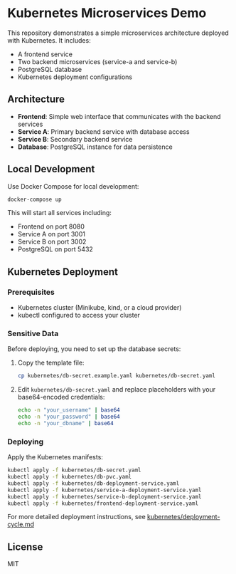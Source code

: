 # Kubernetes Microservices Demo

This repository demonstrates a simple microservices architecture deployed with Kubernetes. It includes:

- A frontend service
- Two backend microservices (service-a and service-b)
- PostgreSQL database
- Kubernetes deployment configurations

## Architecture

- **Frontend**: Simple web interface that communicates with the backend services
- **Service A**: Primary backend service with database access
- **Service B**: Secondary backend service
- **Database**: PostgreSQL instance for data persistence

## Local Development

Use Docker Compose for local development:

```bash
docker-compose up
```

This will start all services including:
- Frontend on port 8080
- Service A on port 3001
- Service B on port 3002
- PostgreSQL on port 5432

## Kubernetes Deployment

### Prerequisites

- Kubernetes cluster (Minikube, kind, or a cloud provider)
- kubectl configured to access your cluster

### Sensitive Data

Before deploying, you need to set up the database secrets:

1. Copy the template file:
   ```bash
   cp kubernetes/db-secret.example.yaml kubernetes/db-secret.yaml
   ```

2. Edit `kubernetes/db-secret.yaml` and replace placeholders with your base64-encoded credentials:
   ```bash
   echo -n "your_username" | base64
   echo -n "your_password" | base64
   echo -n "your_dbname" | base64
   ```

### Deploying

Apply the Kubernetes manifests:

```bash
kubectl apply -f kubernetes/db-secret.yaml
kubectl apply -f kubernetes/db-pvc.yaml
kubectl apply -f kubernetes/db-deployment-service.yaml
kubectl apply -f kubernetes/service-a-deployment-service.yaml
kubectl apply -f kubernetes/service-b-deployment-service.yaml
kubectl apply -f kubernetes/frontend-deployment-service.yaml
```

For more detailed deployment instructions, see [kubernetes/deployment-cycle.md](kubernetes/deployment-cycle.md)

## License

MIT 